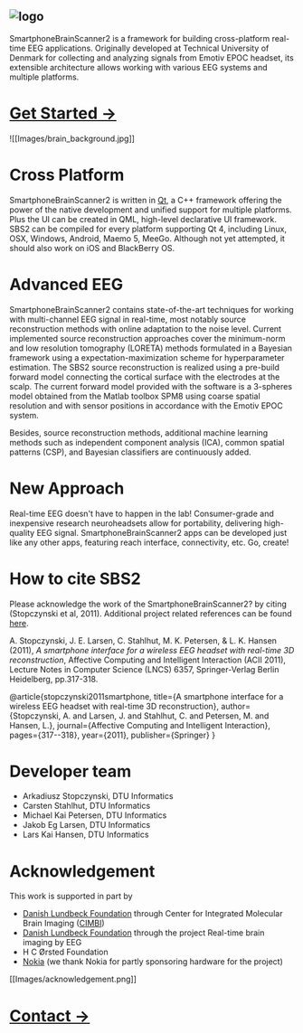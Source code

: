 ## ![logo](https://raw.github.com/wiki/h0pbeat/smartphonebrainscanner2-core/Images/logo.png)

SmartphoneBrainScanner2 is a framework for building cross-platform real-time EEG applications. Originally developed at Technical University of Denmark for collecting and analyzing signals from Emotiv EPOC headset, its extensible architecture allows working with various EEG systems and multiple platforms.

# [Get Started →](https://github.com/h0pbeat/smartphonebrainscanner2-core/wiki/Getting-Started)


![[Images/brain_background.jpg]]

# Cross Platform
SmartphoneBrainScanner2 is written in [Qt](http://qt.digia.com/), a C++ framework offering the power of the native development and unified support for multiple platforms. Plus the UI can be created in QML, high-level declarative UI framework. 
SBS2 can be compiled for every platform supporting Qt 4, including Linux, OSX, Windows, Android, Maemo 5, MeeGo. Although not yet attempted, it should also work on iOS and BlackBerry OS.

# Advanced EEG
SmartphoneBrainScanner2 contains state-of-the-art techniques for working with multi-channel EEG signal in real-time, most notably source reconstruction methods with online adaptation to the noise level. Current implemented source reconstruction approaches cover the minimum-norm and low resolution tomography (LORETA) methods formulated in a Bayesian framework using a expectation-maximization scheme for hyperparameter estimation.
The SBS2 source reconstruction is realized using a pre-build forward model connecting the cortical surface with the electrodes at the scalp. The current forward model provided with the software is a 3-spheres model obtained from the Matlab toolbox SPM8 using coarse spatial resolution and with sensor positions in accordance with the Emotiv EPOC system.

Besides, source reconstruction methods, additional machine learning methods such as independent component analysis (ICA), common spatial patterns (CSP), and Bayesian classifiers are continuously added. 

# New Approach
Real-time EEG doesn't have to happen in the lab! Consumer-grade and inexpensive research neuroheadsets allow for portability, delivering high-quality EEG signal. SmartphoneBrainScanner2 apps can be developed just like any other apps, featuring reach interface, connectivity, etc. Go, create!

# How to cite SBS2
Please acknowledge the work of the SmartphoneBrainScanner2? by citing (Stopczynski et al, 2011). Additional project related references can be found [here](https://github.com/h0pbeat/smartphonebrainscanner2-core/wiki/References).

A. Stopczynski, J. E. Larsen, C. Stahlhut, M. K. Petersen, & L. K. Hansen (2011), _A smartphone interface for a wireless EEG headset with real-time 3D reconstruction_, Affective Computing and Intelligent Interaction (ACII 2011), Lecture Notes in Computer Science (LNCS) 6357, Springer-Verlag Berlin Heidelberg, pp.317-318.

@article{stopczynski2011smartphone,
  title={A smartphone interface for a wireless EEG headset with real-time 3D reconstruction},
  author={Stopczynski, A. and Larsen, J. and Stahlhut, C. and Petersen, M. and Hansen, L.},
  journal={Affective Computing and Intelligent Interaction},
  pages={317--318},
  year={2011},
  publisher={Springer}
}

# Developer team
* Arkadiusz Stopczynski, DTU Informatics
* Carsten Stahlhut, DTU Informatics
* Michael Kai Petersen, DTU Informatics
* Jakob Eg Larsen, DTU Informatics
* Lars Kai Hansen, DTU Informatics


# Acknowledgement
This work is supported in part by
* [Danish Lundbeck Foundation](http://www.lundbeckfonden.dk/Frontpage.20.aspx) through Center for Integrated Molecular Brain Imaging ([CIMBI](http://www.cimbi.dk/))
* [Danish Lundbeck Foundation](http://www.lundbeckfonden.dk/Frontpage.20.aspx) through the project Real-time brain imaging by EEG
* H C Ørsted Foundation
* [Nokia](http://www.nokia.com) (we thank Nokia for partly sponsoring hardware for the project) 

[[Images/acknowledgement.png]]

# [Contact →](https://github.com/h0pbeat/smartphonebrainscanner2-core/wiki/Contact)
